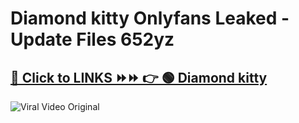 
 # Diamond kitty Onlyfans Leaked - Update Files 652yz

## <h2><a href="https://clipsfans.com/Diamond_kitty&ref=git">🔗 Click to LINKS ⏩⏩ 👉 🟢 Diamond kitty </a></h2>

<a href="https://clipsfans.com/Diamond_kitty&ref=git" rel="nofollow" data-target="animated-image.originalLink"><img src="https://i.ibb.co.com/xMMVF88/686577567.gif" alt="Viral Video Original" style="max-width: 100%; display: inline-block;" data-target="animated-image.originalImage"></a>

